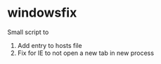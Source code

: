 # windowsfix
Small script to
1. Add entry to hosts file
2. Fix for IE to not open a new tab in new process
